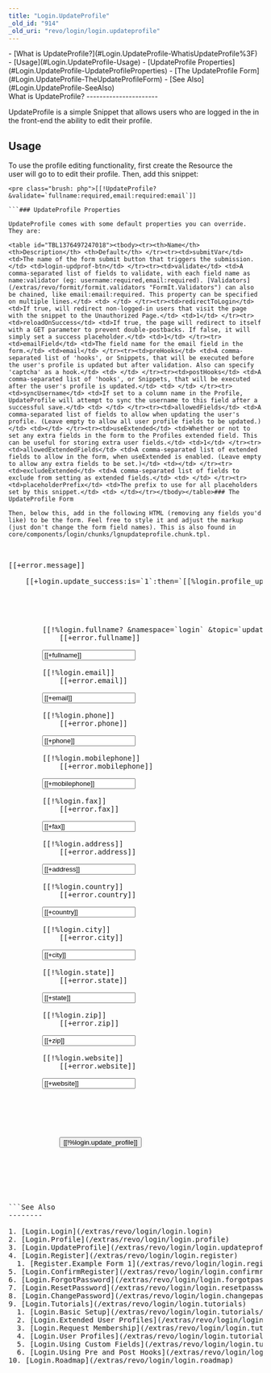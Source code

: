 ```yaml
---
title: "Login.UpdateProfile"
_old_id: "914"
_old_uri: "revo/login/login.updateprofile"
---
```


<div>- [What is UpdateProfile?](#Login.UpdateProfile-WhatisUpdateProfile%3F)
- [Usage](#Login.UpdateProfile-Usage)
  - [UpdateProfile Properties](#Login.UpdateProfile-UpdateProfileProperties)
  - [The UpdateProfile Form](#Login.UpdateProfile-TheUpdateProfileForm)
- [See Also](#Login.UpdateProfile-SeeAlso)

</div>What is UpdateProfile?
----------------------

UpdateProfile is a simple Snippet that allows users who are logged in the in the front-end the ability to edit their profile.

Usage
-----

To use the profile editing functionality, first create the Resource the   
 user will go to to edit their profile. Then, add this snippet:

```
<pre class="brush: php">[[!UpdateProfile? &validate=`fullname:required,email:required:email`]]

```### UpdateProfile Properties

UpdateProfile comes with some default properties you can override. They are:

<table id="TBL1376497247018"><tbody><tr><th>Name</th> <th>Description</th> <th>Default</th> </tr><tr><td>submitVar</td> <td>The name of the form submit button that triggers the submission.</td> <td>login-updprof-btn</td> </tr><tr><td>validate</td> <td>A comma-separated list of fields to validate, with each field name as name:validator (eg: username:required,email:required). [Validators](/extras/revo/formit/formit.validators "FormIt.Validators") can also be chained, like email:email:required. This property can be specified on multiple lines.</td> <td> </td> </tr><tr><td>redirectToLogin</td> <td>If true, will redirect non-logged-in users that visit the page with the snippet to the Unauthorized Page.</td> <td>1</td> </tr><tr><td>reloadOnSuccess</td> <td>If true, the page will redirect to itself with a GET parameter to prevent double-postbacks. If false, it will simply set a success placeholder.</td> <td>1</td> </tr><tr><td>emailField</td> <td>The field name for the email field in the form.</td> <td>email</td> </tr><tr><td>preHooks</td> <td>A comma-separated list of 'hooks', or Snippets, that will be executed before the user's profile is updated but after validation. Also can specify 'captcha' as a hook.</td> <td> </td> </tr><tr><td>postHooks</td> <td>A comma-separated list of 'hooks', or Snippets, that will be executed after the user's profile is updated.</td> <td> </td> </tr><tr><td>syncUsername</td> <td>If set to a column name in the Profile, UpdateProfile will attempt to sync the username to this field after a successful save.</td> <td> </td> </tr><tr><td>allowedFields</td> <td>A comma-separated list of fields to allow when updating the user's profile. (Leave empty to allow all user profile fields to be updated.)</td> <td></td> </tr><tr><td>useExtended</td> <td>Whether or not to set any extra fields in the form to the Profiles extended field. This can be useful for storing extra user fields.</td> <td>1</td> </tr><tr><td>allowedExtendedFields</td> <td>A comma-separated list of extended fields to allow in the form, when useExtended is enabled. (Leave empty to allow any extra fields to be set.)</td> <td></td> </tr><tr><td>excludeExtended</td> <td>A comma-separated list of fields to exclude from setting as extended fields.</td> <td> </td> </tr><tr><td>placeholderPrefix</td> <td>The prefix to use for all placeholders set by this snippet.</td> <td> </td></tr></tbody></table>### The UpdateProfile Form

Then, below this, add in the following HTML (removing any fields you'd like) to be the form. Feel free to style it and adjust the markup (just don't change the form field names). This is also found in core/components/login/chunks/lgnupdateprofile.chunk.tpl.

```
<pre class="brush: php"><div class="update-profile">
    <div class="updprof-error">[[+error.message]]</div>
    [[+login.update_success:is=`1`:then=`[[%login.profile_updated? &namespace=`login` &topic=`updateprofile`]]`]]

    <form class="form" action="[[~[[*id]]]]" method="post">
        <input type="hidden" name="nospam" value="" />

        <label for="fullname">[[!%login.fullname? &namespace=`login` &topic=`updateprofile`]]
            <span class="error">[[+error.fullname]]</span>
        </label>
        <input type="text" name="fullname" id="fullname" value="[[+fullname]]" />

        <label for="email">[[!%login.email]]
            <span class="error">[[+error.email]]</span>
        </label>
        <input type="text" name="email" id="email" value="[[+email]]" />

        <label for="phone">[[!%login.phone]]
            <span class="error">[[+error.phone]]</span>
        </label>
        <input type="text" name="phone" id="phone" value="[[+phone]]" />

        <label for="mobilephone">[[!%login.mobilephone]]
            <span class="error">[[+error.mobilephone]]</span>
        </label>
        <input type="text" name="mobilephone" id="mobilephone" value="[[+mobilephone]]" />

        <label for="fax">[[!%login.fax]]
            <span class="error">[[+error.fax]]</span>
        </label>
        <input type="text" name="fax" id="fax" value="[[+fax]]" />

        <label for="address">[[!%login.address]]
            <span class="error">[[+error.address]]</span>
        </label>
        <input type="text" name="address" id="address" value="[[+address]]" />

        <label for="country">[[!%login.country]]
            <span class="error">[[+error.country]]</span>
        </label>
        <input type="text" name="country" id="country" value="[[+country]]" />

        <label for="city">[[!%login.city]]
            <span class="error">[[+error.city]]</span>
        </label>
        <input type="text" name="city" id="city" value="[[+city]]" />

        <label for="state">[[!%login.state]]
            <span class="error">[[+error.state]]</span>
        </label>
        <input type="text" name="state" id="state" value="[[+state]]" />

        <label for="zip">[[!%login.zip]]
            <span class="error">[[+error.zip]]</span>
        </label>
        <input type="text" name="zip" id="zip" value="[[+zip]]" />

        <label for="website">[[!%login.website]]
            <span class="error">[[+error.website]]</span>
        </label>
        <input type="text" name="website" id="website" value="[[+website]]" />

        <br class="clear" />

        <div class="form-buttons">
            <input type="submit" name="login-updprof-btn" value="[[!%login.update_profile]]" />
        </div>
    </form>
</div>

```See Also
--------

1. [Login.Login](/extras/revo/login/login.login)
2. [Login.Profile](/extras/revo/login/login.profile)
3. [Login.UpdateProfile](/extras/revo/login/login.updateprofile)
4. [Login.Register](/extras/revo/login/login.register)
  1. [Register.Example Form 1](/extras/revo/login/login.register/register.example-form-1)
5. [Login.ConfirmRegister](/extras/revo/login/login.confirmregister)
6. [Login.ForgotPassword](/extras/revo/login/login.forgotpassword)
7. [Login.ResetPassword](/extras/revo/login/login.resetpassword)
8. [Login.ChangePassword](/extras/revo/login/login.changepassword)
9. [Login.Tutorials](/extras/revo/login/login.tutorials)
  1. [Login.Basic Setup](/extras/revo/login/login.tutorials/login.basic-setup)
  2. [Login.Extended User Profiles](/extras/revo/login/login.tutorials/login.extended-user-profiles)
  3. [Login.Request Membership](/extras/revo/login/login.tutorials/login.request-membership)
  4. [Login.User Profiles](/extras/revo/login/login.tutorials/login.user-profiles)
  5. [Login.Using Custom Fields](/extras/revo/login/login.tutorials/login.using-custom-fields)
  6. [Login.Using Pre and Post Hooks](/extras/revo/login/login.tutorials/login.using-pre-and-post-hooks)
10. [Login.Roadmap](/extras/revo/login/login.roadmap)